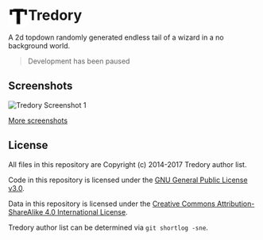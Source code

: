 # Tredory <img src="https://raw.githubusercontent.com/MaanooAk/Tredory/master/src/main/resources/com/maanoo/tredory/data/icon.png" align="left" width="40">

A 2d topdown randomly generated endless tail of a wizard in a no background world.

> Development has been paused

## Screenshots

![Tredory Screenshot 1](https://user-images.githubusercontent.com/6997990/27118985-8d71b206-50e6-11e7-8f5b-032590a66746.png)

[More screenshots](https://github.com/MaanooAk/Tredory/issues/2)

## License

All files in this repository are Copyright (c) 2014-2017 Tredory author list.

Code in this repository is licensed under the [GNU General Public License v3.0](https://www.gnu.org/licenses/gpl-3.0.en.html).

Data in this repository is licensed under the
[Creative Commons Attribution-ShareAlike 4.0 International License](http://creativecommons.org/licenses/by-sa/4.0/).

Tredory author list can be determined via `git shortlog -sne`.

